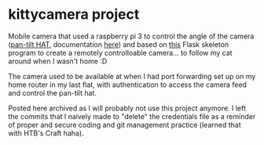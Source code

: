 # kittycamera project

Mobile camera that used a raspberry pi 3 to control the angle of the camera ([pan-tilt HAT](https://shop.pimoroni.com/products/pan-tilt-hat?variant=22408353287), documentation [here](https://github.com/pimoroni/pantilt-hat)) and based on [this](https://github.com/Mjrovai/Video-Streaming-with-Flask) Flask skeleton program to create a remotely controlloable camera... to follow my cat around when I wasn't home :D

The camera used to be available at [](www.kittycamera.live) when I had port forwarding set up on my home router in my last flat, with authentication to access the camera feed and control the pan-tilt hat.

Posted here archived as I will probably not use this project anymore. I left the commits that I naively made to "delete" the credentials file as a reminder of proper and secure coding and git management practice (learned that with HTB's Craft haha).
